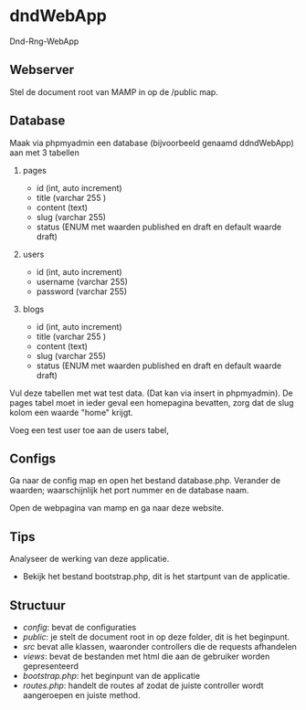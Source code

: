 # dndWebApp
 Dnd-Rng-WebApp
## Webserver
Stel de document root van MAMP in op de /public map.

## Database
Maak via phpmyadmin een database (bijvoorbeeld genaamd ddndWebApp) aan met 3 tabellen

1. pages
    - id (int, auto increment)
    - title (varchar 255 )
    - content (text)
    - slug (varchar 255)
    - status (ENUM met waarden published en draft en default waarde draft)
2. users
    - id (int, auto increment)
    - username (varchar 255)
    - password (varchar 255)

3. blogs
    - id (int, auto increment)
    - title (varchar 255 )
    - content (text)
    - slug (varchar 255)
    - status (ENUM met waarden published en draft en default waarde draft)

Vul deze tabellen met wat test data. (Dat kan via insert in phpmyadmin). De pages tabel moet in ieder geval een homepagina bevatten, zorg dat de slug kolom een waarde "home" krijgt.

Voeg een test user toe aan de users tabel,

## Configs
Ga naar de config map en open het bestand database.php.
Verander de waarden; waarschijnlijk het port nummer en de database naam. 

Open de webpagina van mamp en ga naar deze website.

## Tips

Analyseer de werking van deze applicatie.

- Bekijk het bestand bootstrap.php, dit is het startpunt van de applicatie.

## Structuur

- *config*: bevat de configuraties
- *public*: je stelt de document root in op deze folder, dit is het beginpunt.
- *src* bevat alle klassen, waaronder controllers die de requests afhandelen
- *views*: bevat de bestanden met html die aan de gebruiker worden gepresenteerd
- *bootstrap.php*: het beginpunt van de applicatie
- *routes.php*: handelt de routes af zodat de juiste controller wordt aangeroepen en juiste method. 